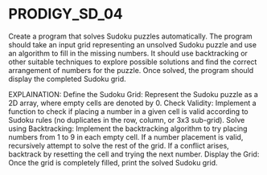 # PRODIGY_SD_04

Create a program that solves Sudoku puzzles automatically. The program should take an input grid representing an unsolved Sudoku puzzle and use an algorithm to fill in the missing numbers.
It should use backtracking or other suitable techniques to explore possible solutions and find the correct arrangement of numbers for the puzzle. Once solved, the program should display the completed Sudoku grid.

EXPLAINATION:
Define the Sudoku Grid: Represent the Sudoku puzzle as a 2D array, where empty cells are denoted by 0.
Check Validity: Implement a function to check if placing a number in a given cell is valid according to Sudoku rules (no duplicates in the row, column, or 3x3 sub-grid).
Solve using Backtracking: Implement the backtracking algorithm to try placing numbers from 1 to 9 in each empty cell. If a number placement is valid, recursively attempt to solve the rest of the grid. If a conflict arises, backtrack by resetting the cell and trying the next number.
Display the Grid: Once the grid is completely filled, print the solved Sudoku grid.
